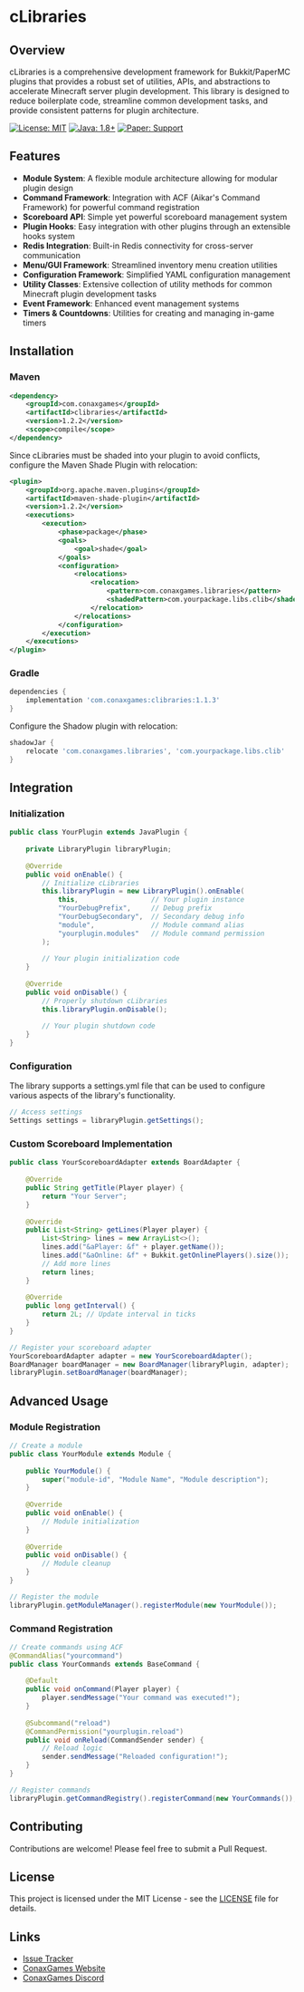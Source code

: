 # cLibraries

## Overview
cLibraries is a comprehensive development framework for Bukkit/PaperMC plugins that provides a robust set of utilities, APIs, and abstractions to accelerate Minecraft server plugin development. This library is designed to reduce boilerplate code, streamline common development tasks, and provide consistent patterns for plugin architecture.

[![License: MIT](https://img.shields.io/badge/License-MIT-yellow.svg)](https://opensource.org/licenses/MIT)
[![Java: 1.8+](https://img.shields.io/badge/Java-1.8%2B-blue.svg)](https://www.oracle.com/java/technologies/javase/javase-jdk8-downloads.html)
[![Paper: Support](https://img.shields.io/badge/Paper-Support-green.svg)](https://papermc.io/)

## Features

- **Module System**: A flexible module architecture allowing for modular plugin design
- **Command Framework**: Integration with ACF (Aikar's Command Framework) for powerful command registration
- **Scoreboard API**: Simple yet powerful scoreboard management system
- **Plugin Hooks**: Easy integration with other plugins through an extensible hooks system
- **Redis Integration**: Built-in Redis connectivity for cross-server communication
- **Menu/GUI Framework**: Streamlined inventory menu creation utilities
- **Configuration Framework**: Simplified YAML configuration management
- **Utility Classes**: Extensive collection of utility methods for common Minecraft plugin development tasks
- **Event Framework**: Enhanced event management systems
- **Timers & Countdowns**: Utilities for creating and managing in-game timers

## Installation

### Maven

```xml
<dependency>
    <groupId>com.conaxgames</groupId>
    <artifactId>clibraries</artifactId>
    <version>1.2.2</version>
    <scope>compile</scope>
</dependency>
```

Since cLibraries must be shaded into your plugin to avoid conflicts, configure the Maven Shade Plugin with relocation:

```xml
<plugin>
    <groupId>org.apache.maven.plugins</groupId>
    <artifactId>maven-shade-plugin</artifactId>
    <version>1.2.2</version>
    <executions>
        <execution>
            <phase>package</phase>
            <goals>
                <goal>shade</goal>
            </goals>
            <configuration>
                <relocations>
                    <relocation>
                        <pattern>com.conaxgames.libraries</pattern>
                        <shadedPattern>com.yourpackage.libs.clib</shadedPattern>
                    </relocation>
                </relocations>
            </configuration>
        </execution>
    </executions>
</plugin>
```

### Gradle

```groovy
dependencies {
    implementation 'com.conaxgames:clibraries:1.1.3'
}
```

Configure the Shadow plugin with relocation:

```groovy
shadowJar {
    relocate 'com.conaxgames.libraries', 'com.yourpackage.libs.clib'
}
```

## Integration

### Initialization

```java
public class YourPlugin extends JavaPlugin {
    
    private LibraryPlugin libraryPlugin;
    
    @Override
    public void onEnable() {
        // Initialize cLibraries
        this.libraryPlugin = new LibraryPlugin().onEnable(
            this,                  // Your plugin instance
            "YourDebugPrefix",     // Debug prefix
            "YourDebugSecondary",  // Secondary debug info
            "module",              // Module command alias
            "yourplugin.modules"   // Module command permission
        );
        
        // Your plugin initialization code
    }
    
    @Override
    public void onDisable() {
        // Properly shutdown cLibraries
        this.libraryPlugin.onDisable();
        
        // Your plugin shutdown code
    }
}
```

### Configuration

The library supports a settings.yml file that can be used to configure various aspects of the library's functionality.

```java
// Access settings
Settings settings = libraryPlugin.getSettings();
```

### Custom Scoreboard Implementation

```java
public class YourScoreboardAdapter extends BoardAdapter {
    
    @Override
    public String getTitle(Player player) {
        return "Your Server";
    }
    
    @Override
    public List<String> getLines(Player player) {
        List<String> lines = new ArrayList<>();
        lines.add("&aPlayer: &f" + player.getName());
        lines.add("&aOnline: &f" + Bukkit.getOnlinePlayers().size());
        // Add more lines
        return lines;
    }
    
    @Override
    public long getInterval() {
        return 2L; // Update interval in ticks
    }
}

// Register your scoreboard adapter
YourScoreboardAdapter adapter = new YourScoreboardAdapter();
BoardManager boardManager = new BoardManager(libraryPlugin, adapter);
libraryPlugin.setBoardManager(boardManager);
```

## Advanced Usage

### Module Registration

```java
// Create a module
public class YourModule extends Module {
    
    public YourModule() {
        super("module-id", "Module Name", "Module description");
    }
    
    @Override
    public void onEnable() {
        // Module initialization
    }
    
    @Override
    public void onDisable() {
        // Module cleanup
    }
}

// Register the module
libraryPlugin.getModuleManager().registerModule(new YourModule());
```

### Command Registration

```java
// Create commands using ACF
@CommandAlias("yourcommand")
public class YourCommands extends BaseCommand {
    
    @Default
    public void onCommand(Player player) {
        player.sendMessage("Your command was executed!");
    }
    
    @Subcommand("reload")
    @CommandPermission("yourplugin.reload")
    public void onReload(CommandSender sender) {
        // Reload logic
        sender.sendMessage("Reloaded configuration!");
    }
}

// Register commands
libraryPlugin.getCommandRegistry().registerCommand(new YourCommands());
```

## Contributing

Contributions are welcome! Please feel free to submit a Pull Request.

## License

This project is licensed under the MIT License - see the [LICENSE](LICENSE) file for details.

## Links
- [Issue Tracker](https://github.com/ConaxGames/cLibraries/issues)
- [ConaxGames Website](https://www.conaxgames.com)
- [ConaxGames Discord](https://discord.gg/fYZt22SmTp)
